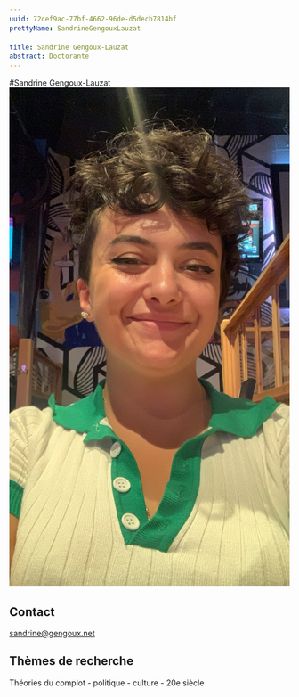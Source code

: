```yaml
---
uuid: 72cef9ac-77bf-4662-96de-d5decb7814bf
prettyName: SandrineGengouxLauzat

title: Sandrine Gengoux-Lauzat
abstract: Doctorante
---
```


#Sandrine Gengoux-Lauzat
![small](Gengoux_Sandrine.jpeg)

## Contact

 sandrine@gengoux.net

## Thèmes de recherche

 Théories du complot - politique - culture - 20e siècle

